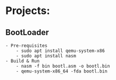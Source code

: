 # Projects:

## BootLoader
    - Pre-requisites
        - sudo apt install qemu-system-x86
        - sudo apt install nasm
    - Build & Run
        - nasm -f bin bootl.asm -o bootl.bin
        - qemu-system-x86_64 -fda bootl.bin
